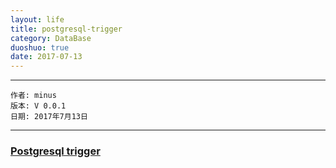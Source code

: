 ```yaml
---
layout: life
title: postgresql-trigger
category: DataBase
duoshuo: true
date: 2017-07-13
---
```


******

	作者: minus
	版本: V 0.0.1
	日期: 2017年7月13日

<!-- more -->

*******

### [Postgresql trigger](https://www.slideshare.net/jim_mlodgenski/an-introduction-to-postresql-triggers)
